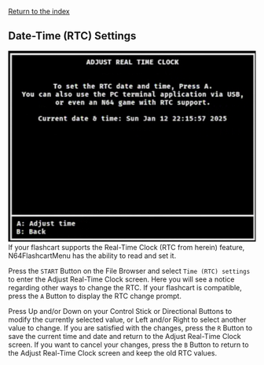 [Return to the index](./00_index.md)
## Date-Time (RTC) Settings

![RTC information](./images/rtc-information.png "RTC Information")  
If your flashcart supports the Real-Time Clock (RTC from herein) feature, N64FlashcartMenu has the ability to read and set it.

Press the `START` Button on the File Browser and select `Time (RTC) settings` to enter the Adjust Real-Time Clock screen. Here you will see a notice regarding other ways to change the RTC. If your flashcart is compatible, press the `A` Button to display the RTC change prompt.

Press Up and/or Down on your Control Stick or Directional Buttons to modify the currently selected value, or Left and/or Right to select another value to change. If you are satisfied with the changes, press the `R` Button to save the current time and date and return to the Adjust Real-Time Clock screen. If you want to cancel your changes, press the `B` Button to return to the Adjust Real-Time Clock screen and keep the old RTC values.

